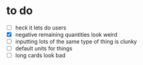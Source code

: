 # to do
- [ ] heck it lets do users
- [x] negative remaining quantities look weird
- [ ] inputting lots of the same type of thing is clunky
- [ ] default units for things
- [ ] long cards look bad
